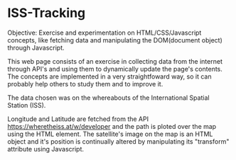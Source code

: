 # ISS-Tracking

Objective: Exercise and experimentation on HTML/CSS/Javascript concepts, like fetching data and manipulating the DOM(document object) through Javascript.

This web page consists of an exercise in collecting data from the internet through API's and using them to dynamically update the page's contents. 
The concepts are implemented in a very straightfoward way, so it can probably help others to study them and to improve it.

The data chosen was on the whereabouts of the International Spatial Station (ISS). 

Longitude and Latitude are fetched from the API https://wheretheiss.at/w/developer and the path is ploted over the map using the <canvas> HTML element.
The satellite's image on the map is an HTML object and it's position is continually altered by manipulating its "transform" attribute using Javascript. 
